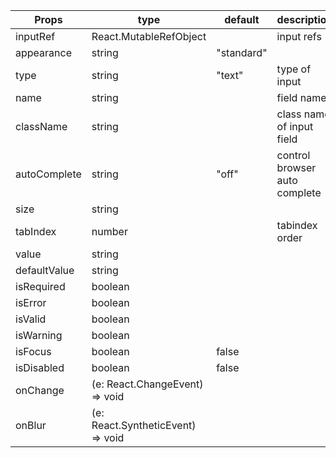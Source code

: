 | Props        | type                                             | default    | description                   |
| ------------ | ------------------------------------------------ | ---------- | ----------------------------- |
| inputRef     | React.MutableRefObject                           |            | input refs                    |
| appearance   | string                                           | "standard" |                               |
| type         | string                                           | "text"     | type of input                 |
| name         | string                                           |            | field name                    |
| className    | string                                           |            | class name of input field     |
| autoComplete | string                                           | "off"      | control browser auto complete |
| size         | string                                           |            |                               |
| tabIndex     | number                                           |            | tabindex order                |
| value        | string                                           |            |                               |
| defaultValue | string                                           |            |                               |
| isRequired   | boolean                                          |            |                               |
| isError      | boolean                                          |            |                               |
| isValid      | boolean                                          |            |                               |
| isWarning    | boolean                                          |            |                               |
| isFocus      | boolean                                          | false      |                               |
| isDisabled   | boolean                                          | false      |                               |
| onChange     | (e: React.ChangeEvent<HTMLInputElement>) => void |            |                               |
| onBlur       | (e: React.SyntheticEvent<HTMLElement>) => void   |            |                               |
